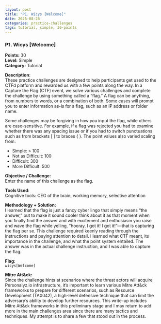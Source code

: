 ```yaml
---
layout: post
title: "P1. Wicys [Welcome]"
date: 2025-08-26
categories: practice-challenges
tags: tutorial, simple, 30-points
---
```


### P1. Wicys [Welcome]

**Points:** 30  
**Level:** Simple  
**Category:** Tutorial  

**Description:**  
These practice challenges are designed to help participants get used to the CTFd platform and rewarded us with a few points along the way. In a Capture the Flag (CTF) event, we solve various challenges and complete the challenge by using something called a “flag.” A flag can be anything, from numbers to words, or a combination of both. Some cases will prompt you to enter information as-is for a flag, such as an IP address or folder name.  

Some challenges may be forgiving in how you input the flag, while others are case-sensitive. For example, if a flag was rejected you had to examine whether there was any spacing issue or if you had to switch punctuations such as from brackets [ ] to braces { }. The point values also varied scaling from:

- Simple: > 100  
- Not as Difficult: 100  
- Difficult: 300  
- More Difficult: 500  

**Objective / Challenge:**  
Enter the name of this challenge as the flag.  

**Tools Used:**  
Cognitive tools: CEO of the brain, working memory, selective attention  

**Methodology + Solution:**  
I learned that the flag is just a fancy cyber lingo that simply means “the answer,” but to make it sound cooler think about it as that moment when you finally find the answer and with excitement and enthusiasm you raise and wave the flag while yelling, “hooray, I got it! I got it!”—that is capturing the flag per se. This challenge required keenly reading through the instructions and paying attention to detail. I learned what CTF meant, its importance in the challenge, and what the point system entailed. The answer was in the actual challenge instruction, and I was able to capture the flag.  

**Flag:**  
`wicys[Welcome]`  

**Mitre Att&ck:**  
Since the challenge hints at scenarios where the threat actors will acquire Personalyz.io infrastructure, it’s important to learn various Mitre Att&ck frameworks to prepare for different scenarios, such as Resource Development (TA0042), a high-level defensive technique that can limit the adversary’s ability to develop further resources. This write-up includes Mitre Att&ck frameworks in this preliminary stage and I may return to add more in the main challenges area since there are many tactics and techniques. My attempt is to share a few that stood out in the process.
